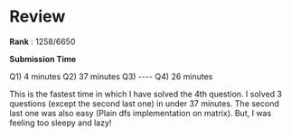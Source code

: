 # Review
**Rank** : 1258/6650

**Submission Time**

Q1) 4 minutes
Q2) 37 minutes
Q3) ----
Q4) 26 minutes

This is the fastest time in which I have solved the 4th question. I solved 3 questions (except the second last one) in under 37 minutes. The second last one was also easy (Plain dfs implementation on matrix). But, I was feeling too sleepy and lazy!
